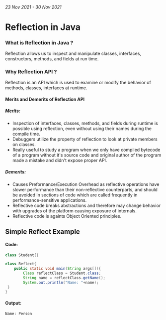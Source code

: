 ###### _23 Nov 2021 - 30 Nov 2021_

# Reflection in Java

### What is Reflection in Java ?

Reflection allows us to inspect and manipulate classes, interfaces, constructors, methods, and fields at run time.

### Why Reflection API ?

Reflection is an API which is used to examine or modify the behavior of methods, classes, interfaces at runtime.

#### Merits and Demerits of Reflection API

##### Merits:

- Inspection of interfaces, classes, methods, and fields during runtime is possible using reflection, even without using their names during the compile time.
- Debuggers utilize the property of reflection to look at private members on classes.
- Really useful to study a program when we only have compiled bytecode of a program without it's source code and original author of the program made a mistake and didn't expose proper API.

##### Demerits:

- Causes Preformance/Execution Overhead as reflective operations have slower performance than their non-reflective counterparts, and should be avoided in sections of code which are called frequently in performance-sensitive applications.
- Reflective code breaks abstractions and therefore may change behavior with upgrades of the platform causing exposure of internals.
- Reflective code is againts Object Oriented principles.


## Simple Reflect Example

#### Code:

```java
class Student{}

class Reflect{
    public static void main(String args[]){
        Class reflectClass = Student.class;
        String name = reflectClass.getName();
        System.out.println("Name: "+name);
 }
}

```

#### Output:

```
Name: Person
```
